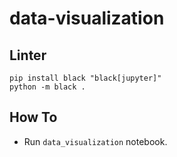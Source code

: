 # data-visualization

## Linter

```shell
pip install black "black[jupyter]"
python -m black .
```

## How To

- Run `data_visualization` notebook.
